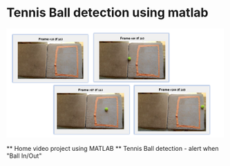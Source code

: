 # Tennis Ball detection using matlab
![title](/Images/frames.PNG)

** Home video project using MATLAB
** Tennis Ball detection - alert when "Ball In/Out" 
